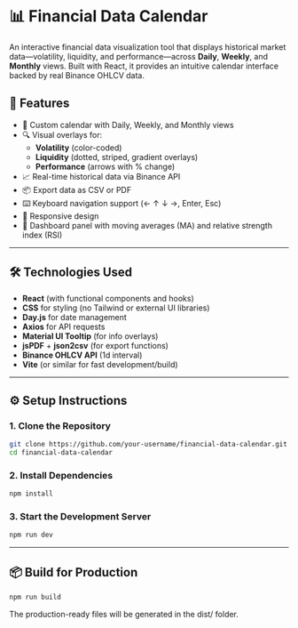 # 📊 Financial Data Calendar

An interactive financial data visualization tool that displays historical market data—volatility, liquidity, and performance—across **Daily**, **Weekly**, and **Monthly** views. Built with React, it provides an intuitive calendar interface backed by real Binance OHLCV data.

## 🧠 Features

- 📅 Custom calendar with Daily, Weekly, and Monthly views
- 🔍 Visual overlays for:
  - **Volatility** (color-coded)
  - **Liquidity** (dotted, striped, gradient overlays)
  - **Performance** (arrows with % change)
- 📈 Real-time historical data via Binance API
- 📦 Export data as CSV or PDF
- ⌨️ Keyboard navigation support (← ↑ ↓ →, Enter, Esc)
- 📱 Responsive design
- 🧮 Dashboard panel with moving averages (MA) and relative strength index (RSI)

---

## 🛠️ Technologies Used

- **React** (with functional components and hooks)
- **CSS** for styling (no Tailwind or external UI libraries)
- **Day.js** for date management
- **Axios** for API requests
- **Material UI Tooltip** (for info overlays)
- **jsPDF** + **json2csv** (for export functions)
- **Binance OHLCV API** (1d interval)
- **Vite** (or similar for fast development/build)

---

## ⚙️ Setup Instructions

### 1. Clone the Repository

```bash
git clone https://github.com/your-username/financial-data-calendar.git
cd financial-data-calendar
```

### 2. Install Dependencies

```bash
npm install
```

### 3. Start the Development Server

```bash
npm run dev
```

---

## 📦 Build for Production

```bash
npm run build
```
The production-ready files will be generated in the dist/ folder.
